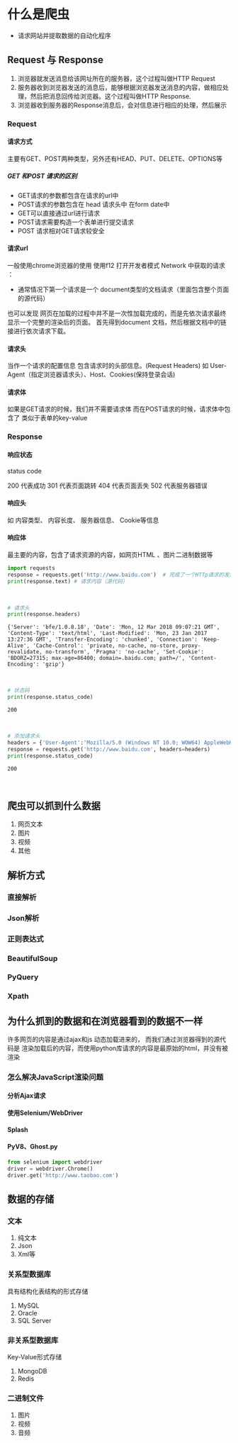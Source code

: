 
# 什么是爬虫

- 请求网站并提取数据的自动化程序

## Request 与 Response
1. 浏览器就发送消息给该网址所在的服务器，这个过程叫做HTTP Request
2. 服务器收到浏览器发送的消息后，能够根据浏览器发送消息的内容，做相应处理，然后把消息回传给浏览器。这个过程叫做HTTP Response.
3. 浏览器收到服务器的Response消息后，会对信息进行相应的处理，然后展示

### Request
#### 请求方式
主要有GET、POST两种类型，另外还有HEAD、PUT、DELETE、OPTIONS等

##### GET 和POST 请求的区别
- GET请求的参数都包含在请求的url中
- POST请求的参数包含在 head 请求头中 在form date中
- GET可以直接通过url进行请求
- POST请求需要构造一个表单进行提交请求
- POST 请求相对GET请求较安全
#### 请求url
一般使用chrome浏览器的使用 使用f12 打开开发者模式
Network 中获取的请求 ：
- 通常情况下第一个请求是一个 document类型的文档请求（里面包含整个页面的源代码）

也可以发现 网页在加载的过程中并不是一次性加载完成的，而是先依次请求最终显示一个完整的渲染后的页面。
首先得到document 文档，然后根据文档中的链接进行依次请求下载。

#### 请求头
当作一个请求的配置信息
包含请求时的头部信息。(Request Headers) 如 User-Agent（指定浏览器请求头）、Host、Cookies(保持登录会话)

#### 请求体
如果是GET请求的时候，我们并不需要请求体
而在POST请求的时候，请求体中包含了 类似于表单的key-value


### Response
#### 响应状态
status code

200 代表成功
301 代表页面跳转
404 代表页面丢失
502 代表服务器错误

#### 响应头
如 内容类型、 内容长度、 服务器信息、 Cookie等信息

#### 响应体
最主要的内容，包含了请求资源的内容，如网页HTML 、图片二进制数据等


```python
import requests
response = requests.get('http://www.baidu.com')  # 完成了一个HTTp请求的发送
print(response.text) # 请求内容（源代码）
```

​    


```python
# 请求头
print(response.headers)
```

    {'Server': 'bfe/1.0.8.18', 'Date': 'Mon, 12 Mar 2018 09:07:21 GMT', 'Content-Type': 'text/html', 'Last-Modified': 'Mon, 23 Jan 2017 13:27:36 GMT', 'Transfer-Encoding': 'chunked', 'Connection': 'Keep-Alive', 'Cache-Control': 'private, no-cache, no-store, proxy-revalidate, no-transform', 'Pragma': 'no-cache', 'Set-Cookie': 'BDORZ=27315; max-age=86400; domain=.baidu.com; path=/', 'Content-Encoding': 'gzip'}
​    


```python
# 状态码
print(response.status_code)
```

    200
​    


```python
# 添加请求头
headers = {'User-Agent':'Mozilla/5.0 (Windows NT 10.0; WOW64) AppleWebKit/537.36 (KHTML, like Gecko) Chrome/64.0.3282.186 Safari/537.36'}
response = requests.get('http://www.baidu.com', headers=headers)
print(response.status_code)
```

    200
​    

## 爬虫可以抓到什么数据
1. 网页文本
2. 图片
3. 视频
4. 其他

## 解析方式
### 直接解析
### Json解析
### 正则表达式
### BeautifulSoup
### PyQuery
### Xpath

## 为什么抓到的数据和在浏览器看到的数据不一样
许多网页的内容是通过ajax和js 动态加载进来的，
而我们通过浏览器得到的源代码是 渲染加载后的内容，而使用python库请求的内容是最原始的html，并没有被渲染

### 怎么解决JavaScript渲染问题
#### 分析Ajax请求
#### 使用Selenium/WebDriver

#### Splash
#### PyV8、Ghost.py


```python
from selenium import webdriver
driver = webdriver.Chrome()
driver.get('http://www.taobao.com')
```

## 数据的存储
### 文本
1. 纯文本
2. Json
3. Xml等

### 关系型数据库
具有结构化表结构的形式存储
1. MySQL
2. Oracle
3. SQL Server

### 非关系型数据库
Key-Value形式存储
1. MongoDB
2. Redis

### 二进制文件
1. 图片
2. 视频
3. 音频
